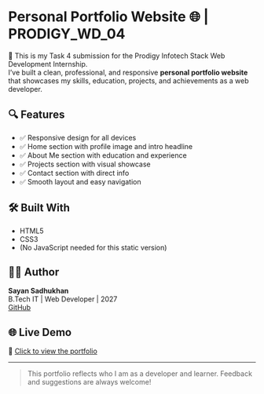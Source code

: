 # Personal Portfolio Website 🌐 | PRODIGY_WD_04

🚀 This is my Task 4 submission for the Prodigy Infotech Stack Web Development Internship.  
I’ve built a clean, professional, and responsive **personal portfolio website** that showcases my skills, education, projects, and achievements as a web developer.

## 🔍 Features

- ✅ Responsive design for all devices
- ✅ Home section with profile image and intro headline
- ✅ About Me section with education and experience
- ✅ Projects section with visual showcase
- ✅ Contact section with direct info
- ✅ Smooth layout and easy navigation

## 🛠️ Built With

- HTML5  
- CSS3  
- (No JavaScript needed for this static version)

## 🧑‍💻 Author

**Sayan Sadhukhan**  
B.Tech IT | Web Developer | 2027  
[GitHub](https://github.com/Code-With-Sayan) 
## 🌐 Live Demo

🔗 [Click to view the portfolio](https://code-with-sayan.github.io/PRODIGY_WD_04/)

---

> This portfolio reflects who I am as a developer and learner. Feedback and suggestions are always welcome!
